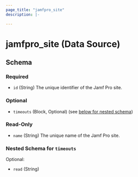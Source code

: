 ```yaml
---
page_title: "jamfpro_site"
description: |-
  
---
```


# jamfpro_site (Data Source)


<!-- schema generated by tfplugindocs -->
## Schema

### Required

- `id` (String) The unique identifier of the Jamf Pro site.

### Optional

- `timeouts` (Block, Optional) (see [below for nested schema](#nestedblock--timeouts))

### Read-Only

- `name` (String) The unique name of the Jamf Pro site.

<a id="nestedblock--timeouts"></a>
### Nested Schema for `timeouts`

Optional:

- `read` (String)